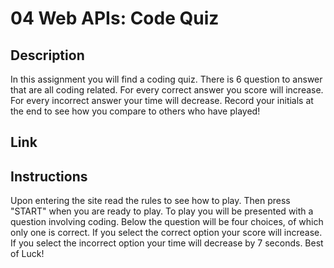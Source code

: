 # 04 Web APIs: Code Quiz

## Description

In this assignment you will find a coding quiz. There is 6 question to answer that are all coding related. For every correct answer you score will increase. For every incorrect answer your time will decrease. Record your initials at the end to see how you compare to others who have played!

## Link



## Instructions

Upon entering the site read the rules to see how to play. Then press "START" when you are ready to play. To play you will be presented with a question involving coding. Below the question will be four choices, of which only one is correct. If you select the correct option your score will increase. If you select the incorrect option your time will decrease by 7 seconds. Best of Luck!



